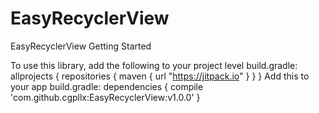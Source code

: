 # EasyRecyclerView
EasyRecyclerView
Getting Started

To use this library, add the following to your project level build.gradle:
allprojects {
    repositories {
        maven { url "https://jitpack.io" }
    }
}
Add this to your app build.gradle:
dependencies {
	        compile 'com.github.cgpllx:EasyRecyclerView:v1.0.0'
	}